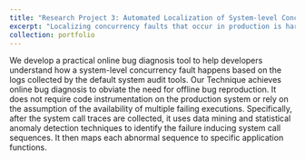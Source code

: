 ```yaml
---
title: "Research Project 3: Automated Localization of System-level Concurrency Bugs"
excerpt: "Localizing concurrency faults that occur in production is hard because, (1) detailed field data, such as user input, file content and interleaving schedule, may not be available to developers to reproduce the failure; (2) it is often impractical to assume the availability of multiple failing executions to localize the faults using existing techniques; (3) it is challenging to search for buggy locations in an application given limited runtime data; and, (4) concurrency failures at the system level often involve multiple processes or event handlers (e.g., software signals), which cannot be handled by existing tools for diagnosing intra-process (thread-level) failures "
collection: portfolio
---
```


We develop a practical online bug diagnosis tool to help developers understand how a system-level concurrency fault happens based on the logs collected by the default system audit tools. Our Technique achieves online bug diagnosis to obviate the need for offline bug reproduction. It does not require code instrumentation on the production system or rely on the assumption of the availability of multiple failing executions. Specifically, after the system call traces are collected, it uses data mining and statistical anomaly detection techniques to identify the failure inducing system call sequences. It then maps each abnormal sequence to specific application functions.
